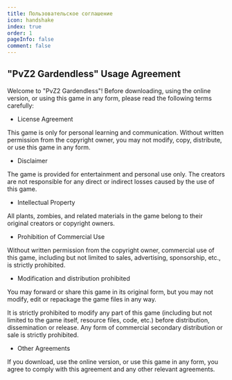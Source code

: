 ```yaml
---
title: Пользовательское соглашение
icon: handshake
index: true
order: 1
pageInfo: false
comment: false
---
```


## "PvZ2 Gardendless" Usage Agreement

Welcome to "PvZ2 Gardendless"! Before downloading, using the online version, or using this game in any form, please read the following terms carefully:

- License Agreement

This game is only for personal learning and communication. Without written permission from the copyright owner, you may not modify, copy, distribute, or use this game in any form.

- Disclaimer

The game is provided for entertainment and personal use only. The creators are not responsible for any direct or indirect losses caused by the use of this game.

- Intellectual Property

All plants, zombies, and related materials in the game belong to their original creators or copyright owners.

- Prohibition of Commercial Use

Without written permission from the copyright owner, commercial use of this game, including but not limited to sales, advertising, sponsorship, etc., is strictly prohibited.

- Modification and distribution prohibited

You may forward or share this game in its original form, but you may not modify, edit or repackage the game files in any way.

It is strictly prohibited to modify any part of this game (including but not limited to the game itself, resource files, code, etc.) before distribution, dissemination or release. Any form of commercial secondary distribution or sale is strictly prohibited.

- Other Agreements

If you download, use the online version, or use this game in any form, you agree to comply with this agreement and any other relevant agreements.
